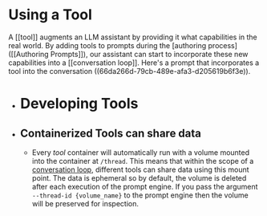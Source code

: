 # Using a Tool
A [[tool]] augments an LLM assistant by providing it what capabilities in the real world.
By adding tools to prompts during the [authoring process]([[Authoring Prompts]]), our assistant can start to incorporate these new capabilities into a [[conversation loop]].  Here's a prompt that incorporates a tool into the conversation ((66da266d-79cb-489e-afa3-d205619b6f3e)).
- # Developing Tools
- ## Containerized Tools can share data
	- Every _tool_ container will automatically run with a volume mounted into the container at `/thread`.  This means that within the scope of a [conversation loop](conversation-loop), different tools can share data using this mount point.
	  The data is ephemeral so by default, the volume is deleted after each execution of the prompt engine.  If you pass the argument `--thread-id {volume_name}` to the prompt engine then the volume will be preserved for inspection.